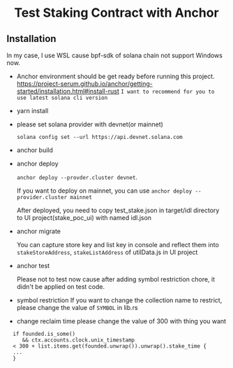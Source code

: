 <div align="center">
  <h1>Test Staking Contract with Anchor</h1>
</div>

## Installation

In my case, I use WSL cause bpf-sdk of solana chain not support Windows now. 

- Anchor environment should be get ready before running this project.  
    https://project-serum.github.io/anchor/getting-started/installation.html#install-rust
`I want to recommend for you to use latest solana cli version`
- yarn install
- please set solana provider with devnet(or mainnet)

  `solana config set --url https://api.devnet.solana.com`
- anchor build
- anchor deploy
    
    `anchor deploy --provder.cluster devnet`.
    
    If you want to deploy on mainnet, you can use `anchor deploy --provider.cluster mainnet`
    
    After deployed, you need to copy test_stake.json in target/idl directory to UI project(stake_poc_ui) with named idl.json
- anchor migrate

  You can capture store key and list key in console and reflect them into `stakeStoreAddress`, `stakeListAddress` of utilData.js in UI project
- anchor test
    
    Please not to test now cause after adding symbol restriction chore, it didn't be applied on test code.
- symbol restriction
    If you want to change the collection name to restrict, please change the value of `SYMBOL` in lib.rs
- change reclaim time
  please change the value of 300 with thing you want
```
  if founded.is_some()
     && ctx.accounts.clock.unix_timestamp
  < 300 + list.items.get(founded.unwrap()).unwrap().stake_time {  
  ... 
  }
  ```
